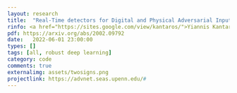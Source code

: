 ```yaml
---
layout: research
title:  "Real-Time detectors for Digital and Physical Adversarial Inputs to Perception Systems."
rinfo: <a href="https://sites.google.com/view/kantaros/">Yiannis Kantaros</a>, Taylor Carpenter, <u>Kaustubh Sridhar</u>, Yahan Yang, <a href="https://www.cis.upenn.edu/~lee/home/index.shtml">Insup Lee</a>, <a href="https://www.seas.upenn.edu/~weimerj/research.html">James Weimer</a>. <ul>➥ ACM/IEEE International Conference on Cyber-Physical Systems (ICCPS) 2021 (Acceptance rate 26%).</ul>
pdf: https://arxiv.org/abs/2002.09792
date:   2022-06-01 23:00:00
types: []
tags: [all, robust deep learning]
category: code
comments: true
externalimg: assets/twosigns.png
projectlink: https://advnet.seas.upenn.edu/#
---
```

